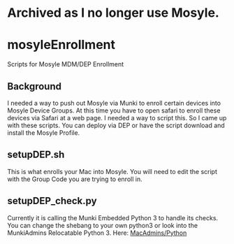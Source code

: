 # Archived as I no longer use Mosyle.

# mosyleEnrollment
Scripts for Mosyle MDM/DEP Enrollment

## Background

I needed a way to push out Mosyle via Munki to enroll certain devices into Mosyle Device Groups. At this time you have to open safari to enroll these devices via Safari at a web page. I needed a way to script this. So I came up with these scripts. You can deploy via DEP or have the script download and install the Mosyle Profile.

## setupDEP.sh

This is what enrolls your Mac into Mosyle. You will need to edit the script with the Group Code you are trying to enroll in. 

## setupDEP_check.py

Currently it is calling the Munki Embedded Python 3 to handle its checks. You can change the shebang to your own python3 or look into the MunkiAdmins Relocatable Python 3. Here: [MacAdmins/Python](https://github.com/macadmins/python)
